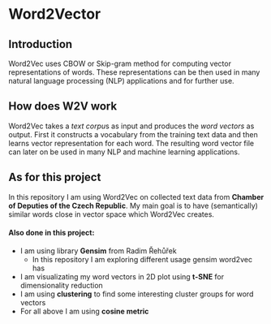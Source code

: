 # Word2Vector
## Introduction
Word2Vec uses CBOW or Skip-gram method for computing vector representations of words. 
These representations can be then used in many 
natural language processing (NLP) applications and for further use.
## How does W2V work
Word2Vec takes a *text corpu*s as input and produces the *word vectors* as output. 
First it constructs a vocabulary from the training text data and then 
learns vector representation for each word. The resulting word vector file can later on be used
in many NLP and machine learning applications.
## As for this project
In this repository I am using Word2Vec on collected text data from 
**Chamber of Deputies of the Czech Republic**. 
My main goal is to have (semantically) similar words close in vector space which Word2Vec creates.

#### Also done in this project:
- I am using library **Gensim** from Radim Řehůřek
  - In this repository I am exploring different usage gensim word2vec has
- I am visualizating my word vectors in 2D plot using **t-SNE** for dimensionality reduction
- I am using **clustering** to find some interesting cluster groups for word vectors
- For all above I am using **cosine metric**
